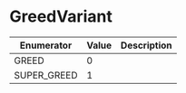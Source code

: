 # GreedVariant

| Enumerator   | Value | Description |
| ------------ | ----- | ----------- |
| GREED        | 0     |             |
| SUPER\_GREED | 1     |             |
